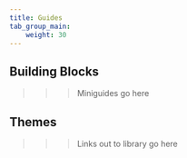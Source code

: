 ```yaml
---
title: Guides
tab_group_main:
    weight: 30
---
```


## Building Blocks

>>> Miniguides go here

## Themes

>>> Links out to library go here